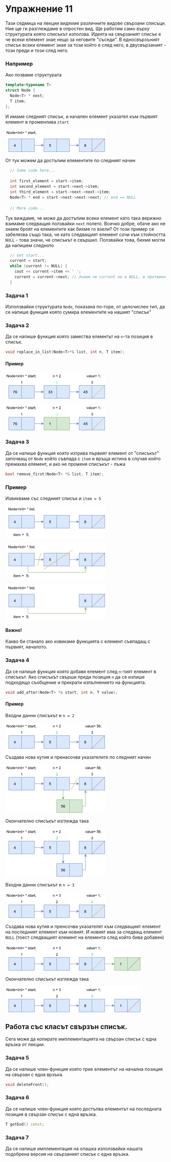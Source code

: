 # Упражнение 11

Тази седмица на лекции видяхме различните видове свързани списъци. Ние ще ги разглеждаме в опростен вид. Ще работим само върху структурата която списъкът използва.
Идеята на свързаният списък е че всеки елемент знае нещо за неговите "съседи". В едносвързъният списък всеки елемент знае за този който е след него, в двусвързаният - този преди и този след него.

### Например
Ако позваме структурата 
```c++
template<typename T>
struct Node {
  Node<T> * next;
  T item;
};
```

И имаме следният списък, и начален елемент указател към първият елемент в променлива `start`

![List-1](images/list-1.png)

От тук можем да достъпим елементите по следният начин

```c++
  // Some code here...
  
  int first_element = start->item;
  int second_element = start->next->item;
  int third_element = start->next->next->item;
  Node<T> * end = start->next->next->next; // end == NULL

  // More code...
```

Тук виждаме, че може да достъпим всеки елемент като така верижно взимаме следващия ползвайки `next` полето. Всичко добре, обаче ако не знаем броят на елементите как бихме го взели?
От този пример се забелязва също така, че като следващият елемент сочи към стойността `NULL` - това значи, че списъкът е свършил. Ползвайки това, бихме могли да напишем следното

```c++
  // Get start...
  current = start;
  while (current != NULL) {
    cout << current->item << ' ';
    current = current->next; // Знаем че current не е NULL, в противен случай цикълът би приключил
  }
```

### Задача 1
Използвайки структурата `Node`, показана по-горе, от целочислен тип, да се напише функция която сумира елементите на нашият "списък"

### Задача 2
Да се напише функция която замества елемнтът на `n`-та позиция в списък.

```c++
void replace_in_list(Node<T>*& list, int n, T item);
```

#### Пример

![List-5](images/list-5.png)

![List-5-Change](images/list-5-modified.png)



### Задача 3
Да се напише функция която изтрива първият елемент от "списъкът" започващ от `Node` който съвпада с `item` и връща истина в случая който премахва елемент, и ако не променя списъкът - лъжа

```c++
bool remove_first(Node<T> *& list, T item);
```


### Пример
Извикваме със следният списък и `item = 5`

![List-2](images/list-2.png)

![List-2-Change](images/list-2-modification.png)

![List-2-Final](images/list-2-final.png)

#### Важно! 

Какво би станало ако извикаме функцията с елемент съвпадащ с първият, началото.

### Задача 4
Да се напише функция която добавя елемент след `n`-тият елемент в списъкът.
Ако списъкът свърши преди позиция `n` да се изпише подходящо съобщение и прекрати изпълнението на функцията.

```c++
void add_after(Node<T> *& start, int n, T value);
```

#### Пример
Входни данни списъкът и `n = 2`

![List-3](images/list-3.png)

Създава нова кутия и пренасочва указателите по следният начин

![List-Add](images/list-3-add.png)

Окончателно списъкът изглежда така

![List-Final](images/list-3-fin.png)

Входни данни списъкът и `n = 3`

![List-4](images/list-4.png)

Създава нова кутия и пренсочва указателят към следващият елемент на последният елемент към новият. И новият има за следващ елемент `NULL` (тоест следващият елемент на елемента след който бива добавен)

![List-Add](images/list-4-change.png)

Окончателно списъкът изглежда така

![List-Final](images/list-4-fin.png)


## Работа със класът свързън списък.

Сега може да копирате имплементацията на свързан списък с една връзка от лекции.

### Задача 5
Да се напише член-функция която трие елементът на начална позиция на свързан с една врзъка.

```c++
void deleteFront();
```

### Задача 6
Да се напише член-функция която достъпва елементът на последната позиция в свързан списък с една връзка.
```c++
T getEnd() const;
```

### Задача 7
Да се напише имплементация на опашка използвайки нашата подобрена версия на свързаният списък с една връзка.

